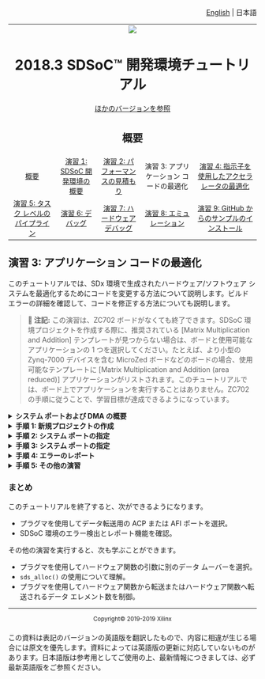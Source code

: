 <p align="right">
<a href="../../getting-started-tutorial/README.md">English</a> | <a>日本語</a>
</p>

<table style="width:100%">
  <tr>
<td align="center" width="100%" colspan="6"><img src="https://www.xilinx.com/content/dam/xilinx/imgs/press/media-kits/corporate/xilinx-logo.png" width="30%"/><h1>2018.3 SDSoC™ 開発環境チュートリアル</h1>
<a href="https://github.com/Xilinx/SDSoC-Tutorials/branches/all">ほかのバージョンを参照</a>
</td>
  </tr>
  <tr>
    <td colspan="5" align="center"><h2>概要</h2></td>
  <tr>
    <td align="center"><a href="README.md">概要</a></td>
    <td align="center"><a href="lab-1-introduction-to-the-sdsoc-development-environment.md">演習 1: SDSoC 開発環境の概要</a></td>
    <td align="center"><a href="lab-2-performance-estimation.md">演習 2: パフォーマンスの見積もり</a></td>
    <td align="center">演習 3: アプリケーション コードの最適化</td>
    <td align="center"><a href="lab-4-optimize-the-accelerator-using-directives.md">演習 4: 指示子を使用したアクセラレータの最適化</a></td>
  </tr>
  <tr>
    <td align="center"><a href="lab-5-task-level-pipelining.md">演習 5: タスク レベルのパイプライン</a></td>
    <td align="center"><a href="lab-6-debug.md">演習 6: デバッグ</a></td>
    <td align="center"><a href="lab-7-hardware-debug.md">演習 7: ハードウェア デバッグ</a></td>
    <td align="center"><a href="lab-8-emulation.md">演習 8: エミュレーション</a></td>
    <td align="center"><a href="lab-9-installing-applications-from-github.md">演習 9: GitHub からのサンプルのインストール</a></td>
    </tr>
</table>

## 演習 3: アプリケーション コードの最適化  

このチュートリアルでは、SDx 環境で生成されたハードウェア/ソフトウェア システムを最適化するためにコードを変更する方法について説明します。ビルド エラーの詳細を確認して、コードを修正する方法についても説明します。  

>**:pushpin: 注記:**  この演習は、ZC702 ボードがなくても終了できます。SDSoC 環境プロジェクトを作成する際に、推奨されている [Matrix Multiplication and Addition] テンプレートが見つからない場合は、ボードと使用可能なアプリケーションの 1 つを選択してください。たとえば、より小型の Zynq-7000 デバイスを含む MicroZed ボードなどのボードの場合、使用可能なテンプレートに [Matrix Multiplication and Addition (area reduced)] アプリケーションがリストされます。このチュートリアルでは、ボード上でアプリケーションを実行することはありません。ZC702 の手順に従うことで、学習目標が達成できるようになっています。  

<details>
<summary><strong>システム ポートおよび DMA の概要</strong></summary>

Zynq®-7000 SoC デバイス システムでは、ARM A9 プロセッサがアクセスするメモリに、オンチップ キャッシュと大型のオフチップ DDR メモリの 2 レベルがあります。プログラマブル ロジック側からは、ハードウェア デザインが作成されます。このハードウェア デザインには、ハードウェア関数がシステム インターフェイス ポートを介してプロセッサ システム メモリにデータを直接読み書きできるように、ダイレクト メモリ アクセス (DMA) ブロックが含まれることがあります。  
  

次の簡略化された図に示すように、Zynq デバイスのプロセッシング システム (PS) ブロックには 3 種類のシステム ポートが含まれ、プロセッサ メモリから Zynq デバイスのプログラマブル ロジックにデータを転送するために使用されます。これらの 3 種類のシステム ポートは、ハードウェアがコヒーレント方式でプロセッサの L2 キャッシュに直接アクセスできるようにするアクセラレータ コヒーレンシ ポート (ACP)、Asynchronous FIFO Interface (AFI) を使用してプロセッサ キャッシュをバイパスしてハードウェアから DDR メモリまたはオンチップ メモリにダイレクト バッファー アクセスを提供するハイ パフォーマンス ポート 0 ～ 3 (HP0 ～ 3)、およびプロセッサがハードウェア レジスタに対して読み出し/書き込みを実行できるようにする汎用 I/O (GP0/GP1) です。  

![](./images/zjf1517376261638.png)    

ARM A9 プロセッサで実行されるソフトウェアがハードウェア関数を呼び出す場合、実際には `sds++` で生成されたスタブ関数が呼び出され、3 種類のシステム ポート (GPx、ACP、AFI) を介してプロセッサ メモリからデータをハードウェア関数に送信し、ハードウェア関数からプロセッサ メモリにデータを戻す下位ドライバーが呼び出されます。  

次の表に、これらのシステム ポートとその特性を示します。`sds++` コンパイラでは、データ転送に最適なシステム ポートが自動的に選択されますが、プラグマを使用してこの選択を変更することもできます。  

| システム ポート プロパティ        | プロパティ  |
| ----------------------------- |-------------|
| ACP  | ハードウェア関数には、PS L2 を介した DDR へのキャッシュ コヒーレンシ アクセスがあります。 |
| AFI (HP) | ハードウェア関数には、PS メモリ コントローラーを介した DDR への非キャッシュ コヒーレンシ アクセスがあります。|
| GP | プロセッサがハードウェア関数のデータを直接読み出し/書き込み。大型データ転送には不向き。|
|MIG | ハードウェア関数は、MIG IP メモリ コントローラーを介して PL から DDR にアクセスします。|


>**:pushpin: 注記:**  最適化の詳細は、『SDSoC 環境プロファイリングおよび最適化ガイド』 ([UG1235](https://japan.xilinx.com/cgi-bin/docs/rdoc?v=2018.2;d=ug1235-sdsoc-optimization-guide.pdf)) を参照してください。  

</details>

<details>
<summary><strong>手順 1: 新規プロジェクトの作成</strong></summary>

  1. [Matrix Multiplication and Addition] デザイン テンプレートを使用して、[ZC702 platform] および [Linux] システム コンフィギュレーションで新しい SDx™ IDE プロジェクト (`lab3`) を作成します。   

  2. [lab3] タブをクリックして [SDx Project Settings] を開きます。タブが表示されていない場合は、[Project Explorer] タブの [lab3] プロジェクトの下の project.sdx ファイルをダブルクリックします。   

  3. [HW functions] パネルには、`madd` および `mmult` 関数がハードウェア アクセラレーション用にマークされた関数のリストに表示されます。   

  4. 最高のランタイム パフォーマンスにするには、[Active Build Configuration] オプションをクリックして [Release] を選択して [Release] コンフィギュレーションに切り替えます。または、[Build] アイコンから [Release] を選択するか、プロジェクトを右クリックして [Build Configurations] → [Set Active] → [Release] をクリックします。[Release] ビルド コンフィギュレーションでは、[Debug] ビルド コンフィギュレーションよりも高いコンパイラ最適化設定が使用されます。

</details>

<details>
<summary><strong>手順 2: システム ポートの指定</strong></summary>

sys_port プラグマを使用すると、SDSoC システム コンパイラ ポートの代わりに、ACP または Zynq-7000 SoC Processing System (PS) の AFI ポートのいずれかを選択してプロセッサ メモリにアクセスできます。  

  1. SDx システム コンパイラで生成されるシステムの構造を検証するために SD カードのブート イメージを生成する必要はないので、プロジェクト リンカー オプションをビットストリーム、ブート イメージ、ビルドが生成されないように設定します。  
     1. [lab3] タブをクリックして [SDx Project Settings] を開きます。  
     2. [Generate SD card image] チェック ボックスをオフにします。  

  2. [Project Explorer] タブのプロジェクトの最上位フォルダーを右クリックして [Build Project] クリックします。  

  3. ビルドが終了したら、[Assistant] ビューで lab3 プロジェクトの [Data Motion Network Report] をクリックして、データ モーション ネットワーク レポートを確認します。このレポートには、各ハードウェア関数のハードウェア/ソフトウェア接続性を記述する表が含まれます。  

     一番右の [Connection] 列には、行列乗算の入力配列に割り当てられた DMA のタイプ (AXIDMA_SIMPLE= simple DMA) と使用された Processing System 7 IP ポートが示されます。次の図は、sys_port プラグマを追加する前の data_motion.md ファイルの一部を表示しています。

     ![](./images/dfd1527614240611.png)  

  4. sys_port プラグマを追加します。  
     1. [Project Explorer] タブで src フォルダーの下の `mmultadd.h` ファイルをダブルクリックしてソース エディターでファイルを開きます。  
     2. `mmult` 関数の宣言直前に、次を挿入して、各入力配列それぞれに異なるシステム ポートを指定します。  
        `#pragma SDS data sys_port(A:ACP, B:AFI)`  

        ![](./images/sno1517376007043.png)  

    3. ファイルを保存します。

  5. プロジェクトの最上位フォルダーを右クリックして [Build Project] をクリックします。  

  6. ビルドが終了したら、データ モーション ネットワーク レポート (`data_motion.md` ファイル) を表示しているタブをクリックします。  

  7. [Data Motion Network Report] ペイン内をクリックし、コンテキスト メニューから [Refresh] をクリックします。  

     ![](./images/gqw1527616464174.png)  

     [Connection] 列に、行列乗算の各入力/出力配列に割り当てられたシステム ポートが表示されます。  

  8. プラグマ #`#pragma SDS data sys_port(A:ACP, B:AFI)` を削除してファイルを保存します。

</details>

<details>
<summary><strong>手順 3: システム ポートの指定</strong></summary>

  sys_port プラグマを使用すると、SDSoC システム コンパイラ ポートの代わりに、ACP または Zynq-7000 SoC Processing System (PS) の AFI ポートのいずれかを選択してプロセッサ メモリにアクセスできます。  

  1. SDx システム コンパイラで生成されるシステムの構造を検証するために SD カードのブート イメージを生成する必要はないので、プロジェクト リンカー オプションをビットストリーム、ブート イメージ、ビルドが生成されないように設定します。  
     1. [lab3] タブをクリックして [SDx Project Settings] を開きます。  
     2. [Generate bitstream] および [Generate SD card image] チェック ボックスをオフにします。  

  2. [Project Explorer] タブのプロジェクトの最上位フォルダーを右クリックして [Build Project] クリックします。  

  3. ビルドが終了したら、[Reports] パネルで [Data Motion Network Report] をクリックして、データ モーション ネットワーク レポートを確認します。このレポートには、各ハードウェア関数のハードウェア/ソフトウェア接続性を記述する表が含まれます。  

     一番右の [Connection] 列には、行列乗算の入力配列に割り当てられた DMA のタイプ (AXIDMA_SIMPLE= simple DMA) と使用された Processing System 7 IP ポートが示されます。次の図は、sys_port プラグマを追加する前の `data_motion.md` ファイルの一部を表示しています。  

     ![](./images/plg1517376007047.png)  

  4. sys_port プラグマを追加します。  
     1. [Project Explorer] タブで src フォルダーの下の mmultadd.h ファイルをダブルクリックしてソース エディターでファイルを開きます。  
     2. `mmult` 関数の宣言直前に、次を挿入して、各入力配列それぞれに異なるシステム ポートを指定します。
        `#pragma SDS data sys_port(A:ACP, B:AFI)`  

        ![](./images/sno1517376007043.png)

    3. ファイルを保存します。


  5. プロジェクトの最上位フォルダーを右クリックして [Build Project] をクリックします。  
  6. ビルドが終了したら、データ モーション ネットワーク レポート (data_motion.md ファイル) を表示しているタブをクリックします。  
  7. [Data Motion Network Report] ペイン内をクリックし、コンテキスト メニューから [Refresh] をクリックします。  

     ![](./images/prf1517375349351.png)  

     [Connection] 列に、行列乗算の各入力/出力配列に割り当てられたシステム ポートが表示されます。  

  8. プラグマ #`#pragma SDS data sys_port(A:ACP, B:AFI)` を削除してファイルを保存します。  

</details>

<details>
<summary><strong>手順 4: エラーのレポート</strong></summary>

  次の手順を実行してエラーを発生させることができます。SDx IDE でエラーがどのように示されるかを確認してください。  

  1. src フォルダーからソース ファイル main.cpp を開き、ファイルの最後の方にある `std::cout` 文の最後のセミコロン (;) を削除します。  
     行の左端に黄色のボックスが表示されます。  

     ![](./images/qsw1517376007052.png)  

  2. 黄色のボックスにカーソルを置くと、ツール ヒントにセミコロンが足りないことが示されます。      
  3. セミコロンを挿入すると、黄色のボックスは消えます。  
  4. `std::cout` を `std::cou` に変更し、行の左端にピンク色のボックスが表示されることを確認します。  

     ![](./images/xpt1517376007008.png)  
  5. ピンク色のボックスにカーソルを置くと、`std::cou` ではなく正しい表記 `std::cout` が表示されます。  

     ![](./images/zey1517376007045.png)  

  6. `std::cou` を `std::cout` に変更してエラーを修正します。  
  7. `main()` で使用される変数を宣言する行をコメントアウトして、別のエラーを発生させます。  

     ![](./images/pjv1517375659059.png)  

  8. プロジェクトを保存してビルドします。ビルドが終了するまで待つ必要はありません。  
  9. コンソールをスクロールすると、エラー メッセージを確認できます。`Release/_sds/reports/sds_main.log` および `Release/_sds/reports/sds_mmult.log` ファイルを開いて、詳細なエラー レポートを確認します。  

     ![](./images/akh1517376007035.png)  

  10. 変数が宣言されている行をコメントアウトします。  

</details>

<details>
<summary><strong>手順 5: その他の演習</strong></summary>

  >**:pushpin: 注記:**  このセクションの手順は、オプションです。  

  Linux がアプリケーションのターゲット OS として使用される場合、アプリケーションのメモリ割り当ては Linux とサポートされるライブラリで処理されます。スコープ内のスタックで配列を宣言する場合 (`int a[10000];`) や、標準の `malloc()` 関数を使用してダイナミックに割り当てる場合は、プロセッサと Linux により提供される仮想アドレス空間の連続するメモリのセクションが取得されます。このバッファーは、通常物理アドレス空間の複数の不連続ページに分割され、Linux でソフトウェアがその配列にアクセスするたびに仮想/物理アドレス変換が自動的に処理されます。  
  ただし、ハードウェア関数および DMA は物理アドレス空間にのみアクセスできるので、ソフトウェア ドライバーは各配列を仮想アドレスから物理アドレスに明示的に変換し、この物理アドレスを DMA またはハードウェア関数に供給する必要があります。各配列が物理アドレス空間の複数の不連続ページに分散していることがあるので、ドライバーは DMA に物理ページ アドレスのリストを供給する必要があります。1 つの配列用にページのリストを処理できる DMA はスキャッター ギャザー DMA と呼ばれ、1 つの物理アドレスのみを処理できる DMA はシンプル DMA と呼ばれます。シンプル DMA は、エリアとパフォーマンスの面ではスキャッター ギャザー DMA よりも安価ですが、`sds_alloc()` という特別のアロケーターを使用して各配列ごとに物理的に隣接するメモリを取得する必要があります。  
    

  [演習 1](lab-1-introduction-to-the-sdsoc-development-environment.md) では、`mult_add` テンプレートを使用してシンプル DMA を使用できるようにしています。次の演習では、プラグマを使用してスキャッター ギャザー DAM や AXIFIFO などのほかのデータ ムーバーが使用されるようにします。ソース コードで `sds_alloc()` を `malloc()` にを変更し、スキャッター ギャザー DMA が自動的に選択されることを確認します。  


  <details>
  <summary><strong>データ ムーバー選択の制御</strong></summary>  

  この演習では、lab3 のソース コードにデータ ムーバー プラグマを追加して、ハードウェアとソフトウェア間での配列の転送に使用するデータ ムーバーを指定します。その後プロジェクトをビルドして、生成されたレポート (`data_motion.md`) を確認して、これらのプラグマの効果を確認します。ビルドでハードウェアが合成されないように、ビットストリームおよびブート ファイルの生成はオフにしておきます。  

  データ ムーバー プラグマを追加して各配列に使用されるデータ ムーバーのタイプを指定するには、次の手順に従います。  
    

  1. [Project Explorer] タブで lab3/src の下の `mmultadd.h` をダブルクリックします。  
  2. `mmult` 関数宣言の上に次の行を挿入して各配列に別のデータ ムーバーを指定し、ファイルを保存します。  
     `#pragma SDS data data_mover(A:AXIDMA_SG, B:AXIDMA_SIMPLE, C:AXIFIFO)`  

  3. プロジェクトの最上位フォルダーを右クリックして、[Build Project] をクリックします。  

     >**:information_source: 重要:**ビルド プロセスが完了するまでに、約 5 ～ 10 分かかります。  
    

  4. ビルドが完了したら、[Project Explorer] の [Reports] タブで [Data Motion Report] をダブルクリックして開きます。  
     一番右の [Connection] 列に、行列乗算の各入力/出力配列に割り当てられたデータ ムーバーが示されます。  

     >**:pushpin: 注記:**  [Pragmas] 列には、使用されたプラグマがリストされます。`AXIFIFO` データ ムーバーは `M_AXI_GP0` ポートに割り当てられ、その他 2 つのデータ ムーバーは `S_AXI_ACP` に関連付けられています。  

     ![](./images/znz1517376007025.png)  

  5. 手順 2 で入力したプラグマ #pragma SDS data data_mover(A:AXIDMA_SG, B:AXIDMA_SIMPLE, C:AXIFIFO) を削除し、ファイルを保存します。

  </details>

  <details>
  <summary><strong>sds_alloc() を malloc() に変更</strong></summary>  

  この演習では、lab3 のソース ファイルで `sds_alloc()` を `malloc()` に変更し、データ ムーバーがシンプル DMA からスキャッター ギャザー DMA に変更されることを確認します。  

  1. [Project Explorer] タブで src フォルダーの下の `main.cpp` をダブルクリックし、ソース エディター ビューで開きます。  
  2. バッファーが `sds_alloc()` で割り当てられている行をすべて検索して、`sds_alloc()` を `malloc()` に置き換えます。また、すべての `sds_free()` 呼び出しも `free()` に置換します。  
  3. ファイルを保存します。  
  4. プロジェクトの最上位フォルダーを右クリックして、[Build Project] をクリックします。  

     >**:information_source: 重要:**ビルド プロセスが完了するまでに、約 5 ～ 10 分かかります。  

  5. ビルドが完了したら、[Project Explorer] タブで `Release/_sds/reports/data_motion.md` をダブルクリックして開きます。  
  6. 一番右の [Connection] 行に、行列乗算の入力配列に割り当てられた DMA のタイプ (`AXIDMA_SG` = スキャッター ギャザー DMA) と使用された Processing System 7 IP ポート (`S_AXI_ACP`) が示されます。[Accelerator Callsites] の表には、各転送に使用されるメモリ割り当てが連続なのか、ページなのかが示されます。  

     ![](./images/hsc1517376007065.png)  

  7. 手順 2 の変更をすべて取り消して、ファイルを保存します。

  </details>
  <details>
  <summary><strong>転送されるデータ量を制御するプラグマの追加</strong></summary>

  この演習では、別のテンプレートを使用してコピー プラグマを使用する方法を示します。このテンプレートでは、M と呼ばれる追加のパラメーターが行列乗算関数に渡されます。このパラメーターを使用すると、最大 32*32 までの任意サイズ M*M の正方行列 2 つを乗算する行列乗算関数を使用できます。この行列の最上位の割り当てにより、最大 32x32 までのサイズの行列が作成されます。SDSoC™ では、M パラメーターで行列乗算関数で乗算する行列のサイズが指定され、data copy プラグマで最大の行列サイズではなく、実際の行列サイズに相当するデータ量を転送することが指定されます。  

  1. SDx 環境を起動し、可変データ サイズを使用する行列乗算デザイン (matrix multiplication with variable data size) テンプレートを使用して、ZC702 と Linux プラットフォーム用の新しいプロジェクトを作成します。  
     1. [File] → [New] → [SDx Project] をクリックします。  
     2. New Project ウィザードにプロジェクトの名前 (たとえば `lab3a`) を入力します。  
     3. [zc702] および [Linux] を選択します。  
     4. [Next] をクリックします。  
     5. [Available Templates] から [Matrix Multiplication Data Size] を選択し、[Finish] をクリックします。  
     6. `mmult_accel` 関数はハードウェア アクセラレーション用にマークされていることに注意してください。  

  2. [Options] パネルで [Generate bitstream] と [Generate SD Card Image] をオフにして、ビットストリームとブート ファイルが生成されないようにプロジェクトを設定します。  

  3. data copy プラグマがコードに含まれています。data copy プラグマを確認するには、[Project Explorer] タブで mmult_accel.h (src フォルダーの下) をダブルクリックしてソース エディター ビューで開きます。  

     次のように、各配列に異なるデータ コピー サイズを指定します。プラグマでは、関数のスカラー引数のどれでも使用してデータ コピー サイズを指定できます。ここでは、サイズを指定するのに M を使用しています。  

     ```
      #pragma SDS data copy(A[0:M*M], B[0:M*M], C[0:M*M])  
      #pragma SDS data access_pattern(A:SEQUENTIAL, B:SEQUENTIAL, C:SEQUENTIAL)   
      void mmult_accel (float A[N*N],  
                        float B[N*N],  
                        float C[N*N],  
                        int M);  
     ```
  4. プロジェクトの最上位フォルダーを右クリックして、[Build Project] をクリックします。

  5. ビルドが完了したら、[Project Explorer] の [Reports] タブで [Data Motion Network Report] をダブルクリックして開きます。  
  6. 右から 2 番目の [Pragmas] 列に、各配列のデータ転送の長さが表示されます。2 つ目の表には、各ハードウェア関数呼び出しサイトの転送サイズが示されます。  

     ![](./images/pvd1517375658992.png)  

  </details>   
  </details>

### まとめ

このチュートリアルを終了すると、次ができるようになります。

  * プラグマを使用してデータ転送用の ACP または AFI ポートを選択。
  * SDSoC 環境のエラー検出とレポート機能を確認。  

その他の演習を実行すると、次も学ぶことができます。  

  * プラグマを使用してハードウェア関数の引数に別のデータ ムーバーを選択。  
  * `sds_alloc()` の使用について理解。  
  * プラグマを使用してハードウェア関数から転送またはハードウェア関数へ転送されるデータ エレメント数を制御。  
<hr/>
<p align="center"><sup>Copyright&copy; 2019-2019 Xilinx</sup></p>

この資料は表記のバージョンの英語版を翻訳したもので、内容に相違が生じる場合には原文を優先します。資料によっては英語版の更新に対応していないものがあります。日本語版は参考用としてご使用の上、最新情報につきましては、必ず最新英語版をご参照ください。